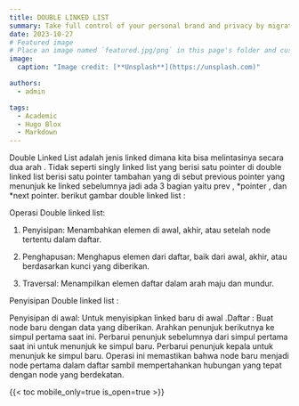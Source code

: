 ```yaml
---
title: DOUBLE LINKED LIST
summary: Take full control of your personal brand and privacy by migrating away from the big tech platforms!
date: 2023-10-27
# Featured image
# Place an image named `featured.jpg/png` in this page's folder and customize its options here.
image:
  caption: "Image credit: [**Unsplash**](https://unsplash.com)"

authors:
  - admin

tags:
  - Academic
  - Hugo Blox
  - Markdown
---
```


Double Linked List adalah jenis linked dimana kita bisa melintasinya secara dua arah . Tidak seperti singly linked list yang berisi satu pointer di double linked list berisi satu pointer tambahan yang di sebut previous pointer yang menunjuk ke linked sebelumnya jadi ada 3 bagian yaitu prev , *pointer , dan *next pointer. berikut gambar double linked list :

Operasi Double linked list:

1. Penyisipan: Menambahkan elemen di awal, akhir, atau setelah node tertentu dalam daftar.

2. Penghapusan: Menghapus elemen dari daftar, baik dari awal, akhir, atau berdasarkan kunci yang diberikan.

3. Traversal: Menampilkan elemen daftar dalam arah maju dan mundur.

Penyisipan Double linked list :

Penyisipan di awal: Untuk menyisipkan linked baru di awal .Daftar : Buat node baru dengan data yang diberikan. Arahkan penunjuk berikutnya ke simpul pertama saat ini. Perbarui penunjuk sebelumnya dari simpul pertama saat ini untuk menunjuk ke simpul baru. Perbarui penunjuk kepala untuk menunjuk ke simpul baru. Operasi ini memastikan bahwa node baru menjadi node pertama dalam daftar sambil mempertahankan hubungan yang tepat dengan node yang berdekatan.

{{< toc mobile_only=true is_open=true >}}
